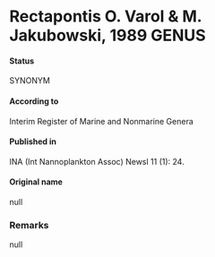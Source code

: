 Rectapontis O. Varol & M. Jakubowski, 1989 GENUS
=======

#### Status
SYNONYM

#### According to
Interim Register of Marine and Nonmarine Genera

#### Published in
INA (Int Nannoplankton Assoc) Newsl 11 (1): 24.

#### Original name
null

### Remarks
null